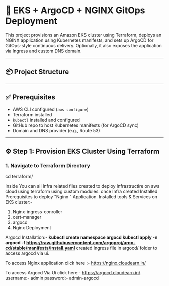 # 🚀 EKS + ArgoCD + NGINX GitOps Deployment

This project provisions an Amazon EKS cluster using Terraform, deploys an NGINX application using Kubernetes manifests, and sets up ArgoCD for GitOps-style continuous delivery. Optionally, it also exposes the application via Ingress and custom DNS domain.

---

## 📦 Project Structure


---

## ✅ Prerequisites

- AWS CLI configured (`aws configure`)
- Terraform  installed
- `kubectl` installed and configured
- GitHub repo to host Kubernetes manifests (for ArgoCD sync)
- Domain and DNS provider (e.g., Route 53)

---

## ⚙️ Step 1: Provision EKS Cluster Using Terraform

### 1. Navigate to Terraform Directory

cd terraform/

Inside You can all Infra related files created to deploy Infrastructire on aws cloud using terraform using custom modules.
once Infra created Installed Prerequisites to deploy "Nginx " Application.
Installed tools & Services on EKS cluster:-
1. Nginx-ingress-conroller
2. cert-manager
3. argocd
4. Nginx Deployment

Argocd Installation:- 
**kubectl create namespace argocd
kubectl apply -n argocd -f https://raw.githubusercontent.com/argoproj/argo-cd/stable/manifests/install.yaml**
created Ingress file  in argocd/ folder to access argocd via ui.



To access Nginx application click here :- https://nginx.cloudearn.in/

To access Argocd Via Ui click here:- https://argocd.cloudearn.in/
username:- admin
password:- admin-argocd



